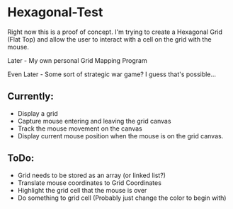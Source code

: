 # Hexagonal-Test

Right now this is a proof of concept.  I'm trying to create a Hexagonal Grid (Flat Top) and allow the user to interact with a cell on the grid with the mouse.

Later - My own personal Grid Mapping Program 

Even Later - Some sort of strategic war game?  I guess that's possible...

## Currently:
- Display a grid
- Capture mouse entering and leaving the grid canvas
- Track the mouse movement on the canvas
- Display current mouse position when the mouse is on the grid canvas.

## ToDo:
- Grid needs to be stored as an array (or linked list?)
- Translate mouse coordinates to Grid Coordinates
- Highlight the grid cell that the mouse is over
- Do something to grid cell (Probably just change the color to begin with)
